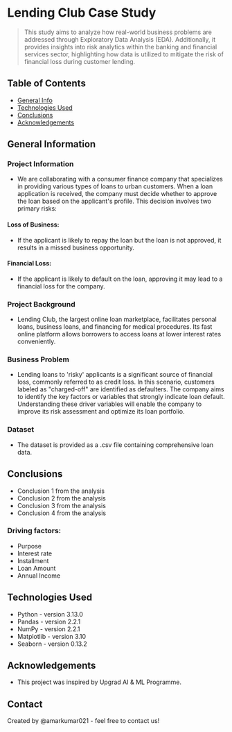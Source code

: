 # Lending Club Case Study
> This study aims to analyze how real-world business problems are addressed through Exploratory Data Analysis (EDA). Additionally, it provides insights into risk analytics within the banking and financial services sector, highlighting how data is utilized to mitigate the risk of financial loss during customer lending.


## Table of Contents
* [General Info](#general-information)
* [Technologies Used](#technologies-used)
* [Conclusions](#conclusions)
* [Acknowledgements](#acknowledgements)

<!-- You can include any other section that is pertinent to your problem -->

## General Information
### Project Information
- We are collaborating with a consumer finance company that specializes in providing various types of loans to urban customers. When a loan application is received, the company must decide whether to approve the loan based on the applicant's profile. This decision involves two primary risks:

#### Loss of Business: 
- If the applicant is likely to repay the loan but the loan is not approved, it results in a missed business opportunity.
#### Financial Loss: 
- If the applicant is likely to default on the loan, approving it may lead to a financial loss for the company.
### Project Background
- Lending Club, the largest online loan marketplace, facilitates personal loans, business loans, and financing for medical procedures. Its fast online platform allows borrowers to access loans at lower interest rates conveniently.
### Business Problem
- Lending loans to 'risky' applicants is a significant source of financial loss, commonly referred to as credit loss. In this scenario, customers labeled as "charged-off" are identified as defaulters. The company aims to identify the key factors or variables that strongly indicate loan default. Understanding these driver variables will enable the company to improve its risk assessment and optimize its loan portfolio.
### Dataset
- The dataset is provided as a .csv file containing comprehensive loan data.

<!-- You don't have to answer all the questions - just the ones relevant to your project. -->

## Conclusions
- Conclusion 1 from the analysis
- Conclusion 2 from the analysis
- Conclusion 3 from the analysis
- Conclusion 4 from the analysis

### Driving factors:
- Purpose
- Interest rate
- Installment
- Loan Amount
- Annual Income

<!-- You don't have to answer all the questions - just the ones relevant to your project. -->


## Technologies Used
- Python - version 3.13.0
- Pandas - version 2.2.1
- NumPy - version 2.2.1
- Matplotlib - version 3.10
- Seaborn - version 0.13.2

<!-- As the libraries versions keep on changing, it is recommended to mention the version of library used in this project -->

## Acknowledgements
- This project was inspired by Upgrad AI & ML Programme.


## Contact
Created by @amarkumar021 - feel free to contact us!


<!-- Optional -->
<!-- ## License -->
<!-- This project is open source and available under the [... License](). -->

<!-- You don't have to include all sections - just the one's relevant to your project -->
